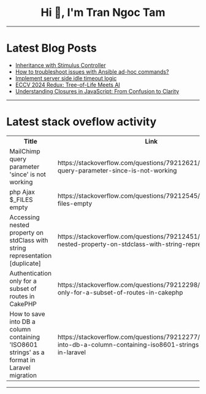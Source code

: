 <h1 align="center">Hi 👋, I'm Tran Ngoc Tam</h1>

---

# Latest Blog Posts 
<!-- BLOG-POST-LIST:START -->
- [Inheritance with Stimulus Controller](https://dev.to/railsdesigner/inheritance-with-stimulus-controller-g58)
- [How to troubleshoot issues with Ansible ad-hoc commands?](https://dev.to/labex/how-to-troubleshoot-issues-with-ansible-ad-hoc-commands-36ol)
- [Implement server side idle timeout logic](https://dev.to/sai_madhavreddy_888838df/implement-server-side-idle-timeout-logic-1p2j)
- [ECCV 2024 Redux: Tree-of-Life Meets AI](https://dev.to/voxel51/eccv-2024-redux-tree-of-life-meets-ai-90m)
- [Understanding Closures in JavaScript: From Confusion to Clarity](https://dev.to/paharihacker/understanding-closures-in-javascript-from-confusion-to-clarity-297b)
<!-- BLOG-POST-LIST:END -->

---

# Latest stack oveflow activity
<table>
  <tr><th>Title</th><th>Link</th></tr>
  <!-- STACKOVERFLOW:START --><tr><td>MailChimp query parameter &#39;since&#39; is not working</td><td>https://stackoverflow.com/questions/79212621/mailchimp-query-parameter-since-is-not-working</td></tr><tr><td>php Ajax $_FILES empty</td><td>https://stackoverflow.com/questions/79212545/php-ajax-files-empty</td></tr><tr><td>Accessing nested property on stdClass with string representation [duplicate]</td><td>https://stackoverflow.com/questions/79212451/accessing-nested-property-on-stdclass-with-string-representation</td></tr><tr><td>Authentication only for a subset of routes in CakePHP</td><td>https://stackoverflow.com/questions/79212298/authentication-only-for-a-subset-of-routes-in-cakephp</td></tr><tr><td>How to save into DB a column containing &#39;ISO8601 strings&#39; as a format in Laravel migration</td><td>https://stackoverflow.com/questions/79212277/how-to-save-into-db-a-column-containing-iso8601-strings-as-a-format-in-laravel</td></tr><!-- STACKOVERFLOW:END -->
</table>

---


